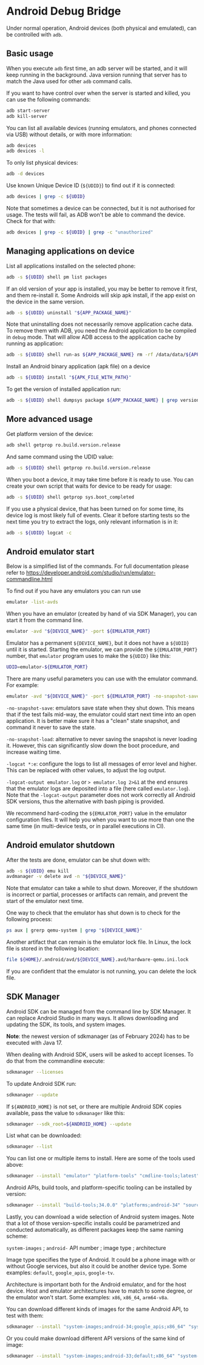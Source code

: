 # Android Debug Bridge
Under normal operation, Android devices (both physical and emulated), can be controlled with `adb`.

## Basic usage
When you execute `adb` first time, an adb server will be started, and it will keep running in the background. Java version running that server has to match the Java used for other `adb` command calls.

If you want to have control over when the server is started and killed, you can use the following commands:
```bash
adb start-server
adb kill-server
```
You can list all available devices (running emulators, and phones connected via USB) without details, or with more information:
```bash
adb devices
adb devices -l
```
To only list physical devices:
```bash
adb -d devices
```
Use known Unique Device ID (`${UDID}`) to find out if it is connected:
```bash
adb devices | grep -c ${UDID}
```
Note that sometimes a device can be connected, but it is not authorised for usage. The tests will fail, as ADB won't be able to command the device. Check for that with:
```bash
adb devices | grep -c ${UDID} | grep -c "unauthorized"
```

## Managing applications on device
List all applications installed on the selected phone:
```bash
adb -s ${UDID} shell pm list packages
```
If an old version of your app is installed, you may be better to remove it first, and them re-install it. Some Androids will skip apk install, if the app exist on the device in the same version.
```bash
adb -s ${UDID} uninstall "${APP_PACKAGE_NAME}"
```
Note that uninstalling does not necessarily remove application cache data. To remove them with ADB, you need the Android application to be compiled in `debug` mode. That will allow ADB access to the application cache by running as application:
```bash
adb -s ${UDID} shell run-as ${APP_PACKAGE_NAME} rm -rf /data/data/${APP_PACKAGE_NAME}/cache/*
```

Install an Android binary application (apk file) on a device
```bash
adb -s ${UDID} install "${APK_FILE_WITH_PATH}"
```
To get the version of installed application run:
```bash
adb -s ${UDID} shell dumpsys package ${APP_PACKAGE_NAME} | grep versionName
```

## More advanced usage
Get platform version of the device:
```bash
adb shell getprop ro.build.version.release
```
And same command using the UDID value:
```bash
adb -s ${UDID} shell getprop ro.build.version.release
```
When you boot a device, it may take time before it is ready to use. You can create your own script that waits for device to be ready for usage:
```bash
adb -s ${UDID} shell getprop sys.boot_completed
```
If you use a physical device, that has been turned on for some time, its device log is most likely full of events. Clear it before starting tests so the next time you try to extract the logs, only relevant information is in it:
```bash
adb -s ${UDID} logcat -c
```

## Android emulator start
Below is a simplified list of the commands. For full documentation please refer to https://developer.android.com/studio/run/emulator-commandline.html

To find out if you have any emulators you can run use
```bash
emulator -list-avds
```
When you have an emulator (created by hand of via SDK Manager), you can start it from the command line.
```bash
emulator -avd "${DEVICE_NAME}" -port ${EMULATOR_PORT}
```
Emulator has a permanent `${DEVICE_NAME}`, but it does not have a `${UDID}` until it is started. Starting the emulator, we can provide the `${EMULATOR_PORT}` number, that `emulator` program uses to make the `${UDID}` like this:
```bash
UDID=emulator-${EMULATOR_PORT}
```
There are many useful parameters you can use with the emulator command. For example:
```bash
emulator -avd "${DEVICE_NAME}" -port ${EMULATOR_PORT} -no-snapshot-save -logcat *:e > emulator.log 2>&1 &
```
`-no-snapshot-save`: emulators save state when they shut down. This means that if the test fails mid-way, the emulator could start next time into an open application. It is better make sure it has a "clean" state snapshot, and command it never to save the state.

`-no-snapshot-load`: alternative to never saving the snapshot is never loading it. However, this can significantly slow down the boot procedure, and increase waiting time.

`-logcat *:e`: configure the logs to list all messages of error level and higher. This can be replaced with other values, to adjust the log output.

`-logcat-output emulator.log` or `> emulator.log 2>&1` at the end ensures that the emulator logs are deposited into a file (here called `emulator.log`). Note that the `-logcat-output` parameter does not work correctly all Android SDK versions, thus the alternative with bash piping is provided.

We recommend hard-coding the `${EMULATOR_PORT}` value in the emulator configuration files. It will help you when you want to use more than one the same time (in multi-device tests, or in parallel executions in CI).

## Android emulator shutdown
After the tests are done, emulator can be shut down with:
```bash
adb -s ${UDID} emu kill
avdmanager -v delete avd -n "${DEVICE_NAME}"
```
Note that emulator can take a while to shut down. Moreover, if the shutdown is incorrect or partial, processes or artifacts can remain, and prevent the start of the emulator next time.

One way to check that the emulator has shut down is to check for the following process:
```bash
ps aux | grerp qemu-system | grep "${DEVICE_NAME}"
```
Another artifact that can remain is the emulator lock file. In Linux, the lock file is stored in the following location:
```bash
file ${HOME}/.android/avd/${DEVICE_NAME}.avd/hardware-qemu.ini.lock
```
If you are confident that the emulator is not running, you can delete the lock file.

## SDK Manager
Android SDK can be managed from the command line by SDK Manager. It can replace Android Studio in many ways. It allows downloading and updating the SDK, its tools, and system images.

**Note**: the newest version of sdkmanager (as of February 2024) has to be executed with Java 17.

When dealing with Android SDK, users will be asked to accept licenses. To do that from the commandline execute:
```bash
sdkmanager --licenses
```
To update Android SDK run:
```bash
sdkmanager --update
```
If `${ANDROID_HOME}` is not set, or there are multiple Android SDK copies available, pass the value to `sdkmanager` like this:
```bash
sdkmanager --sdk_root=${ANDROID_HOME} --update
```
List what can be downloaded:
```bash
sdkmanager --list
```
You can list one or multiple items to install. Here are some of the tools used above:
```bash
sdkmanager --install "emulator" "platform-tools" "cmdline-tools;latest"
```
Android APIs, build tools, and platform-specific tooling can be installed by version:
```bash
sdkmanager --install "build-tools;34.0.0" "platforms;android-34" "sources;android-34"
```
Lastly, you can download a wide selection of Android system images.
Note that a lot of those version-specific installs could be parametrized and conducted automatically, as different packages keep the same naming scheme:

`system-images` ; `android-` API number ; image type ; architecture

Image type specifies the type of Android. It could be a phone image with or without Google services, but also it could be another device type. Some examples: `default`, `google_apis`, `google-tv`.

Architecture is important both for the Android emulator, and for the host device. Host and emulator architectures have to match to some degree, or the emulator won't start. Some examples: `x86`, `x86_64`, `arm64-v8a`.

You can download different kinds of images for the same Android API, to test with them:
```bash
sdkmanager --install "system-images;android-34;google_apis;x86_64" "system-images;android-34;default;x86_64" "system-images;android-34;default;arm64-v8a " "system-images;android-34;aosp_atd;x86_64"
```
 Or you could make download different API versions of the same kind of image:
```bash
sdkmanager --install "system-images;android-33;default;x86_64" "system-images;android-34;default;x86_64"
```
